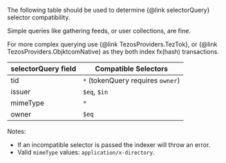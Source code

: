 The following table should be used to determine {@link selectorQuery} selector compatibility.

Simple queries like gathering feeds, or user collections, are fine.

For more complex querying use {@link TezosProviders.TezTok}, or {@link TezosProviders.ObjktcomNative} as they both index fx(hash) transactions.

| selectorQuery field | Compatible Selectors              |
| ------------------- | --------------------------------- |
| tid                 | `*` (tokenQuery requires `owner`) |
| issuer              | `$eq`, `$in`                      |
| mimeType            | `*`                               |
| owner               | `$eq`                             |

Notes:
- If an incompatible selector is passed the indexer will throw an error.
- Valid `mimeType` values: `application/x-directory`.